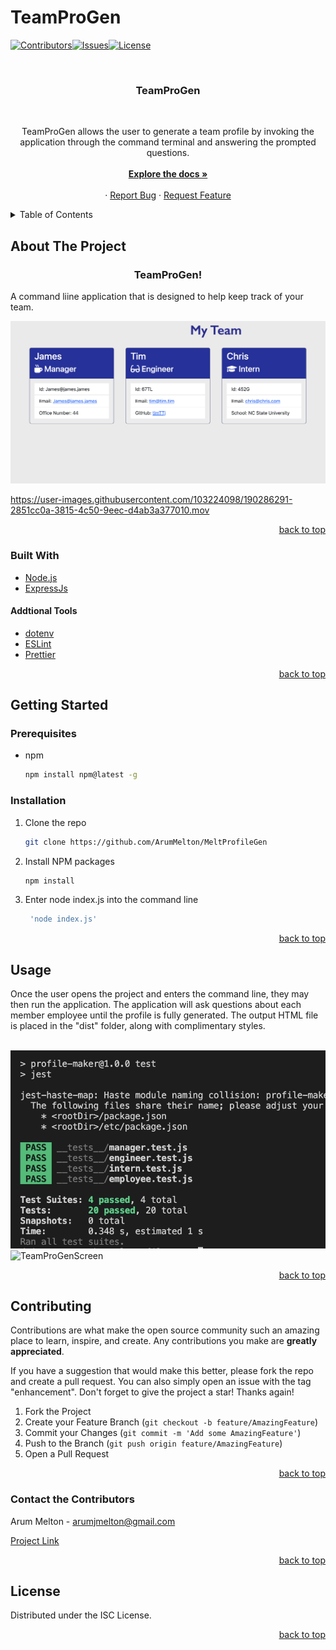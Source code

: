 # TeamProGen

<div id="top"></div>

[![Contributors][contributors-shield]][contributors-url][![Issues][issues-shield]][issues-url][![License][license-shield]](./LICENSE.txt)











<br />
<div align="center">
  <a href="https://github.com/ArumMelton/MeltProfileGen">
   
  </a>

<h3 align="center">TeamProGen</h3>
<br>
  <p align="center">
    TeamProGen allows the user to generate a team profile by invoking the application through the command terminal and answering the prompted questions.
    <br />
    <br />
    <a href="https://github.com/ArumMelton/MeltProfileGen"><strong>Explore the docs »</strong></a>
    <br />
    <br />
    ·
    <a href="https://github.com/ArumMelton/MeltProfileGen/issues?q=is%3Aissue+is%3Aopen+sort%3Aupdated-desc">Report Bug</a>
    ·
    <a href="https://github.com/ArumMelton/MeltProfileGen/issues?q=is%3Aissue+is%3Aopen+sort%3Aupdated-desc">Request Feature</a>
  </p>
</div>



<!-- TABLE OF CONTENTS -->
<details>
  <summary>Table of Contents</summary>
  <ol>
    <li>
      <a href="#about-the-project">About The Project</a>
      <ul>
        <li><a href="#built-with">Built With</a></li>
      </ul>
    </li>
    <li>
      <a href="#getting-started">Getting Started</a>
      <ul>
        <li><a href="#prerequisites">Prerequisites</a></li>
        <li><a href="#installation">Installation</a></li>
      </ul>
    </li>
    <li><a href="#usage">Usage</a></li>
    <li><a href="#contributing">Contributing</a></li>
    <li><a href="#contact-the-contributors">Contact</a></li>
    <li><a href="#license">License</a></li>
  </ol>
</details>


## About The Project
<h3 align="center">TeamProGen!</h3>



A command liine application that is designed to help keep track of your team. 
<br/>

![TeamScreen](/Demo/imgs/GeneratedHTMLDemo.png)


https://user-images.githubusercontent.com/103224098/190286291-2851cc0a-3815-4c50-9eec-d4ab3a377010.mov


<p align="right"><a href="#top">back to top</a></p>



### Built With

* [Node.js](https://nodejs.org/en/)
* [ExpressJs](https://expressjs.com/)

#### Addtional Tools


* [dotenv](https://eslint.org/)
* [ESLint](https://eslint.org/)
* [Prettier](https://eslint.org/)





<p align="right"><a href="#top">back to top</a></p>




## Getting Started

### Prerequisites

* npm
  ```sh
  npm install npm@latest -g
  ```

### Installation

1. Clone the repo
   ```sh
   git clone https://github.com/ArumMelton/MeltProfileGen
   ```
2. Install NPM packages
   ```sh
   npm install
   ```
3. Enter node index.js into the command line
   ```js
    'node index.js'
   ```

<p align="right"><a href="#top">back to top</a></p>


## Usage


Once the user opens the project and enters the command line, they may then run the application. The application will ask questions about each member employee until the profile is fully generated. The output HTML file is placed in the "dist" folder, along with complimentary styles.
<br/>
<br/>

![TeamProGenScreen](/Demo/imgs/DemoScreen1.png)
![TeamProGenScreen](/Demo/imgs/DemoScreen2.png.png)




<p align="right"><a href="#top">back to top</a></p>



## Contributing

Contributions are what make the open source community such an amazing place to learn, inspire, and create. Any contributions you make are **greatly appreciated**.

If you have a suggestion that would make this better, please fork the repo and create a pull request. You can also simply open an issue with the tag "enhancement".
Don't forget to give the project a star! Thanks again!

1. Fork the Project
2. Create your Feature Branch (`git checkout -b feature/AmazingFeature`)
3. Commit your Changes (`git commit -m 'Add some AmazingFeature'`)
4. Push to the Branch (`git push origin feature/AmazingFeature`)
5. Open a Pull Request

<p align="right"><a href="#top">back to top</a></p>

<!-- CONTACT -->
### Contact the Contributors


Arum Melton - arumjmelton@gmail.com





[Project Link](https://github.com/ArumMelton/MeltProfileGen)

<p align="right"><a href="#top">back to top</a></p>

<!-- LICENSE -->
## License

Distributed under the ISC License.
<p align="right"><a href="#top">back to top</a></p>


<!-- MARKDOWN LINKS & IMAGES -->
[contributors-shield]: https://img.shields.io/badge/TeamProGen-View%20Contributors-brightgreen
[contributors-url]: https://github.com/ArumMelton/MeltProfileGen/graphs/contributors
[issues-shield]: https://img.shields.io/badge/TeamProGen-View%20Issues-red
[issues-url]: https://github.com/ArumMelton/MeltProfileGen/issues
[license-shield]: https://img.shields.io/badge/license-ISC-green
[license-url]: https://github.com/ArumMelton/MeltProfileGen/blob/Readme/LICENSE.txt

